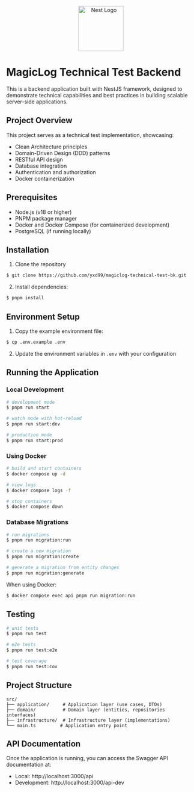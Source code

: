 <p align="center">
  <a href="http://nestjs.com/" target="blank"><img src="https://nestjs.com/img/logo-small.svg" width="120" alt="Nest Logo" /></a>
</p>

# MagicLog Technical Test Backend

This is a backend application built with NestJS framework, designed to demonstrate technical capabilities and best practices in building scalable server-side applications.

## Project Overview

This project serves as a technical test implementation, showcasing:
- Clean Architecture principles
- Domain-Driven Design (DDD) patterns
- RESTful API design
- Database integration
- Authentication and authorization
- Docker containerization

## Prerequisites

- Node.js (v18 or higher)
- PNPM package manager
- Docker and Docker Compose (for containerized development)
- PostgreSQL (if running locally)

## Installation

1. Clone the repository
```bash
$ git clone https://github.com/yxd99/magiclog-technical-test-bk.git
```
2. Install dependencies:
```bash
$ pnpm install
```

## Environment Setup

1. Copy the example environment file:
```bash
$ cp .env.example .env
```

2. Update the environment variables in `.env` with your configuration

## Running the Application

### Local Development

```bash
# development mode
$ pnpm run start

# watch mode with hot-reload
$ pnpm run start:dev

# production mode
$ pnpm run start:prod
```

### Using Docker

```bash
# build and start containers
$ docker compose up -d

# view logs
$ docker compose logs -f

# stop containers
$ docker compose down
```

### Database Migrations

```bash
# run migrations
$ pnpm run migration:run

# create a new migration
$ pnpm run migration:create

# generate a migration from entity changes
$ pnpm run migration:generate
```

When using Docker:
```bash
$ docker compose exec api pnpm run migration:run
```

## Testing

```bash
# unit tests
$ pnpm run test

# e2e tests
$ pnpm run test:e2e

# test coverage
$ pnpm run test:cov
```

## Project Structure

```
src/
├── application/     # Application layer (use cases, DTOs)
├── domain/          # Domain layer (entities, repositories interfaces)
├── infrastructure/  # Infrastructure layer (implementations)
└── main.ts         # Application entry point
```

## API Documentation

Once the application is running, you can access the Swagger API documentation at:
- Local: http://localhost:3000/api
- Development: http://localhost:3000/api-dev

